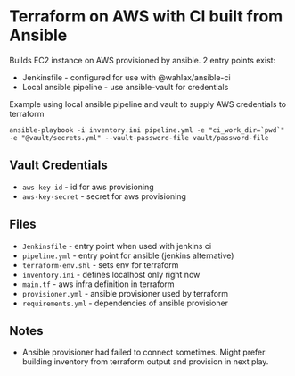 # Terraform on AWS with CI built from Ansible

Builds EC2 instance on AWS provisioned by ansible. 2 entry points exist:
  * Jenkinsfile - configured for use with @wahlax/ansible-ci
  * Local ansible pipeline - use ansible-vault for credentials

Example using local ansible pipeline and vault to supply AWS credentials to terraform

```
ansible-playbook -i inventory.ini pipeline.yml -e "ci_work_dir=`pwd`" -e "@vault/secrets.yml" --vault-password-file vault/password-file
```

## Vault Credentials

  * `aws-key-id` - id for aws provisioning
  * `aws-key-secret` - secret for aws provisioning

## Files

  * `Jenkinsfile` - entry point when used with jenkins ci
  * `pipeline.yml` - entry point for ansible (jenkins alternative)
  * `terraform-env.shl` - sets env for terraform
  * `inventory.ini` - defines localhost only right now
  * `main.tf` - aws infra definition in terraform
  * `provisioner.yml` - ansible provisioner used by terraform
  * `requirements.yml` - dependencies of ansible provisioner

## Notes

 * Ansible provisioner had failed to connect sometimes. Might prefer building inventory from terraform output and provision in next play.
